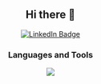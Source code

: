 
<div id="header" align="center">
  <h2>Hi there 👋</h2>
<!-- <img src="https://github.com/gizemayegul/gizemayegul/blob/main/gizmo.gif" width="500" height="500" />
 -->
</div>


<div align="center">


  <div id="badges">
  <a href="https://www.linkedin.com/in/gayazyegul/">
    <img src="https://img.shields.io/badge/LinkedIn-blue?style=for-the-badge&logo=linkedin&logoColor=white" alt="LinkedIn Badge"/>
  </a>
</div>
</div>



</div>



<div align="center">
  <h3>Languages and Tools</h3>
  <img src="https://skillicons.dev/icons?i=js,html,css,react,bootstrap,express,git,github,mongodb,nodejs,typescript,vite,vscode,"/>
</div>



